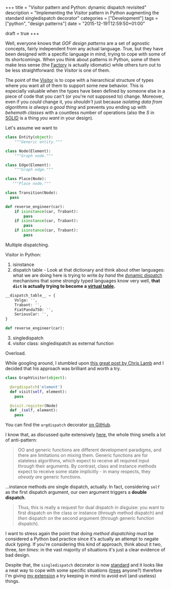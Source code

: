+++
title = "Visitor pattern and Python: dynamic dispatch revisited"
description = "Implementing the Visitor pattern in Python augmenting the standard singledispatch decorator"
categories = ["Development"]
tags = ["python", "design patterns"]
date = "2015-12-19T12:59:50+01:00"

draft = true
+++

Well, everyone knows that *GOF design patterns* are a set of agnostic concepts, fairly independent from any actual
language. True, but they have been designed with a specific language in mind, trying to cope with some of its shortcomings.
When you think about patterns in Python, some of them make less sense (the [Factory][factory-pattern] is actually
idiomatic) while others turn out to be less straightforward: the *Visitor* is one of them.

The point of the [Visitor][visitor-pattern] is to cope with a hierarchical structure of types where you want all of them
to support some new behavior. This is especially valuable when the types have been defined by someone else in a piece of
code that you can't (or you're not supposed to) change. Moreover, even if you *could* change it, you *shouldn't* just
because *isolating data from algorithms is always a good thing* and prevents you ending up with *behemoth classes* with
a countless number of operations (also the *S* in [SOLID][SOLID] is a thing *you want* in your design).

Let's assume we want to
```python
class Entity(object):
    """Generic entity."""

class Node(Element):
    """Graph node."""

class Edge(Element):
    """Graph edge."""

class Place(Node):
   """Place node."""

class Transition(Node):
  pass
```

```python
def reverse_engineer(car):
    if isinstance(car, Trabant):
        pass
    if isinstance(car, Trabant):
        pass
    if isinstance(car, Trabant):
        pass
```

Multiple dispatching.

Visitor in Python:

1. isinstance
2. dispatch table - Look at that dictionary and think about other languages: what we are doing here
  is trying to write *by hand* the [dynamic dispatch][dynamic-dispatch] mechanisms that some
  strongly typed languages know very well,
  **that `dict` is actually trying to become a [virtual table][cpp-vtable].**

```python
__dispatch_table__ = {
    Volga: '',
    Trabant: '',
    FiatPanda750: '',
    SeriousCar: '',
}

def reverse_engineer(car):

```

3. singledispatch
4. visitor class: singledispatch as external function

Overload.


While googling around, I stumbled upon [this great post by Chris Lamb][chris-lamb-dispatchon] and I decided that his
approach was brilliant and worth a try.


```python
class GraphVisitor(object):

  @argdispatch('element')
  def visit(self, element):
    pass

  @visit.register(Node)
  def _(self, element):
    pass
```

You can find the `argdispatch` decorator [on GitHub][overload-github].

I know that, as discussed quite extensively [here][abc-support], the whole thing smells a lot of anti-pattern:

> OO and generic functions are different development paradigms,
> and there are limitations on mixing them. Generic functions are for
> stateless algorithms, which expect to receive all required input
> through their arguments. By contrast, class and instance methods
> expect to receive some state implicitly - in many respects, they
> *already are* generic functions.

...instance methods *are* single dispatch, actually. In fact, considering `self` as the first dispatch argument, our own
argument triggers a **double dispatch**.

> Thus, this is really a request for dual dispatch in disguise: you want
> to first dispatch on the class or instance (through method dispatch)
> and *then* dispatch on the second argument (through generic function
> dispatch).

I want to stress again the point that doing *method dispatching* must be considered a Python bad practice since it's
actually an attempt to negate *duck typing*. If you're considering this kind of approach, think about it two, three,
*ten times*: in the vast majority of situations it's just a clear evidence of bad design.

Despite that, the `singledispatch` decorator is now [standard][singledispatch] and it looks like a neat way to cope with
some specific situations ([trees](https://en.wikipedia.org/wiki/Abstract_syntax_tree) anyone?) therefore I'm giving
[my extension][overload-github] a try keeping in mind to avoid evil (and useless) things.

[factory-pattern]: https://sourcemaking.com/design_patterns/factory_method
[visitor-pattern]: https://sourcemaking.com/design_patterns/visitor
[SOLID]: (https://en.wikipedia.org/wiki/SOLID_(object-oriented_design))
[cpp-vtable]: https://en.wikipedia.org/wiki/Virtual_method_table
[dynamic-dispatch]: https://en.wikipedia.org/wiki/Dynamic_dispatch
[multiple-dispatch]: https://en.wikipedia.org/wiki/Multiple_dispatch
[visitor-python-eckel]: http://python-3-patterns-idioms-test.readthedocs.org/en/latest/Visitor.html
[abc-support]: http://code.activestate.com/lists/python-dev/122554/
[dict-dispatch]: http://codereview.stackexchange.com/questions/7433/dictionary-based-dispatch-in-python-with-multiple-parameters
[chris-lamb-dispatchon]: https://chris-lamb.co.uk/posts/visitor-pattern-in-python
[singledispatch]: https://docs.python.org/3/library/functools.html#functools.singledispatch
[overload-github]: https://github.com/nazavode/overload
